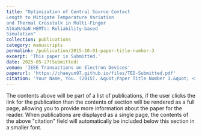 ```yaml
---
title: "Optimization of Central Source Contact 
Length to Mitigate Temperature Variation 
and Thermal Crosstalk in Multi-Finger 
AlGaN/GaN HEMTs: Reliability-based 
Simulation"
collection: publications
category: manuscripts
permalink: /publication/2015-10-01-paper-title-number-3
excerpt: 'This paper is Submitted.'
date: 2025-05-27(Submitted)
venue: 'IEEE Transactions on Electron Devices'
paperurl: 'https://chaeyun97.github.io/files/TED-Submitted.pdf'
citation: 'Your Name, You. (2015). &quot;Paper Title Number 3.&quot; <i>Journal 1</i>. 1(3).'
---
```


The contents above will be part of a list of publications, if the user clicks the link for the publication than the contents of section will be rendered as a full page, allowing you to provide more information about the paper for the reader. When publications are displayed as a single page, the contents of the above "citation" field will automatically be included below this section in a smaller font.
